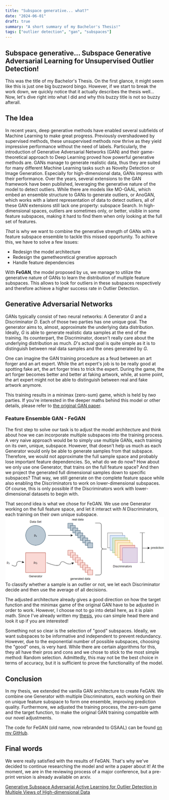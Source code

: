 ```yaml
---
title: "Subspace generative... what?"
date: "2024-06-01"
draft: true
summary: "A short summary of my Bachelor's Thesis!"
tags: ["outlier detection", "gan", "subspaces"]
---
```

## Subspace generative... Subspace Generative Adversarial Learning for Unsupervised Outlier Detection!
This was the title of my Bachelor's Thesis.
On the first glance, it might seem like this is just one big buzzword bingo.
However, if we start to break the work down, we quickly notice that it actually describes the thesis well...
Now, let's dive right into what I did and why this buzzy title is not so buzzy afterall.

## The Idea
In recent years, deep generative methods have enabled several subfields of Machine Learning to make great progress. 
Previously overshadowed by supervised methods, these unsupervised methods now thrive as they yield impressive performance without the need
of labels. 
Particularly, the introduction of Generative Adversarial Networks (GAN) and their game-theoretical approach to Deep Learning proved how powerful generative methods are. 
GANs manage to generate realistic data, thus they are suited for many different Machine Learning tasks such as Novelty Detection or Image Generation. 
Especially for high-dimensional data, GANs impress with their performance.
Over the years, several extensions to the GAN framework have been published, leveraging the generative nature of the model to detect outliers. 
While there are models like MO-GAAL, which embed an ensemble structure to GANs to generate outliers, or AnoGAN, which works with a latent representation of data to detect outliers, all of these GAN extensions still lack one property: subspace Search. In high-dimensional spaces, outliers are sometimes only, or better, visible in some feature subspaces, making it hard to find them when only looking at the full set of features.

*That* is why we want to combine the generative strength of GANs with a feature subspace ensemble to tackle this missed opportunity. 
To achieve this, we have to solve a few issues:
- Redesign the model architecture
- Redesign the gametheoretical gnerative approach
- Handle feature dependencies

With **FeGAN**, the model proposed by us, we manage to utilize the generative nature of GANs to learn the distribution of multiple feature subspaces.
This allows to look for outliers in these subspaces respectively and therefore achieve a higher success rate in Outlier Detection.


## Generative Adversarial Networks
GANs typically consist of two neural networks: A Generator *G* and a Discriminator *D*.
Each of those two parties has one unique goal. The generator aims to, almost, approximate the underlying data distribution. Ideally, *G* is able to generate realistic data samples at the end of the training. Its counterpart, the Discriminator, doesn't really care about the underlying distribution as much. *D*'s actual goal is quite simple as it is to distinguish between real data samples and the ones generated by *G*. 

One can imagine the GAN training procedure as a feud between an art forger and an art expert. While the art expert's job is to be really good at spotting fake art, the art forger tries to trick the expert. During the game, the art forger becomes better and better at faking artwork, while, at some point, the art expert might not be able to distinguish between real and fake artwork anymore. 

This training results in a minimax (zero-sum) game, which is held by *two* parties. If you're interested in the deeper maths behind this model or other details, please refer to [the original GAN paper](https://arxiv.org/pdf/1406.2661).
### Feature Ensemble GAN - FeGAN
The first step to solve our task is to adjust the model architecture and think about how we can incorporate multiple subspaces into the training process. 
A very naive approach would be to simply use multiple GANs, each training on its own, unique, subspace. However, that doesn't help us much as each Generator would only be able to generate samples from that subspace. Therefore, we would not approximate the full sample space and probably lose important feature dependencies. So, what do we do now? How about we only use one Generator, that trains on the full feature space? And then we project the generated full dimensional samples down to specific subspaces? That way, we still generate on the complete feature space while also enabling the Discriminators to work on lower-dimensional subspaces. Of course, this is only possible if the Discriminators work with lower-dimensional datasets to begin with.

That second idea is what we chose for FeGAN. We use one Generator working on the full feature space, and let it interact with *N* Discriminators, each training on their own unique subspace. 
![image](architecture.png)
To classify whether a sample is an outlier or not, we let each Discriminator decide and then use the average of all decisions.

The adjusted architecture already gives a good direction on how the target function and the minimax game of the original GAN have to be adjusted in order to work. However, I choose not to go into detail here, as it is plain math. Since I've already written my [thesis](thesis.pdf), you can simple head there and look it up if you are interested! 

Something not so clear is the selection of "good" subspaces. 
Ideally, we want subspaces to be informative and independent to prevent redundancy.
However, due to the exponential number of possible subspaces, choosing the "good" ones, is very hard. 
While there are certain algorithms for this, they all have their pros and cons and we chose to stick to the most simple method: Random selection. 
Admittedly, this may not be the best choice in terms of accuracy, but it is sufficient to prove the functionality of the model.
## Conclusion
In my thesis, we extended the vanilla GAN architecture to create FeGAN. 
We combine one Generator with multiple Discriminators, each working on their on unique feature subspace to form one ensemble, improving prediction quality. Furthermore, we adjusted the training process, the zero-sum game and the target function, to make the original GAN training compatible with our novel adjustments.

The code for FeGAN (old name, now rebranded to GSAAL) can be found [on my GitHub](https://github.com/WamboDNS/GSAAL).
## Final words
We were really satisfied with the results of FeGAN. That's why we've decided to continue researching the model and write a paper about it! At the moment, we are in the reviewing process of a major conference, but a pre-print version is already available on arxiv.

[Generative Subspace Adversarial Active Learning for Outlier Detection in Multiple Views of High-dimensional Data](https://arxiv.org/pdf/2404.14451)